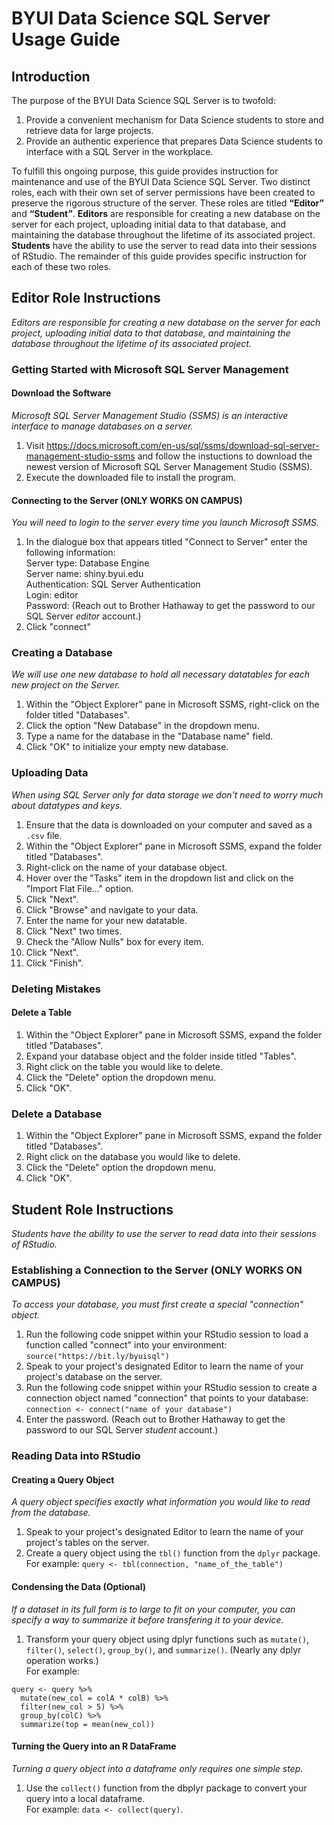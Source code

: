 # BYUI Data Science SQL Server Usage Guide

## Introduction
The purpose of the BYUI Data Science SQL Server is to twofold:
1. Provide a convenient mechanism for Data Science students to store and retrieve data for large projects.
2. Provide an authentic experience that prepares Data Science students to interface with a SQL Server in the workplace.

To fulfill this ongoing purpose, this guide provides instruction for maintenance and use of the BYUI Data Science SQL Server. Two distinct roles, each with their own set of server permissions have been created to preserve the rigorous structure of the server. These roles are titled **“Editor”** and **“Student”**. **Editors** are responsible for creating a new database on the server for each project, uploading initial data to that database, and maintaining the database throughout the lifetime of its associated project. **Students** have the ability to use the server to read data into their sessions of RStudio. The remainder of this guide provides specific instruction for each of these two roles.


## Editor Role Instructions
*Editors are responsible for creating a new database on the server for each project, uploading initial data to that database, and maintaining the database throughout the lifetime of its associated project.*

### Getting Started with Microsoft SQL Server Management 

#### Download the Software
*Microsoft SQL Server Management Studio (SSMS) is an interactive interface to manage databases on a server.*
1. Visit https://docs.microsoft.com/en-us/sql/ssms/download-sql-server-management-studio-ssms and follow the instuctions to download the newest version of Microsoft SQL Server Management Studio (SSMS).
2. Execute the downloaded file to install the program.

#### Connecting to the Server (ONLY WORKS ON CAMPUS)
*You will need to login to the server every time you launch Microsoft SSMS.*
1. In the dialogue box that appears titled "Connect to Server" enter the following information:  
Server type: Database Engine  
Server name: shiny.byui.edu  
Authentication: SQL Server Authentication  
Login: editor  
Password: (Reach out to Brother Hathaway to get the password to our SQL Server *editor* account.)
2. Click "connect"

### Creating a Database
*We will use one new database to hold all necessary datatables for each new project on the Server.*
1. Within the "Object Explorer" pane in Microsoft SSMS, right-click on the folder titled "Databases".
2. Click the option "New Database" in the dropdown menu.
3. Type a name for the database in the "Database name" field.
4. Click "OK" to initialize your empty new database.

### Uploading Data
*When using SQL Server only for data storage we don't need to worry much about datatypes and keys.*
1. Ensure that the data is downloaded on your computer and saved as a `.csv` file.
2. Within the "Object Explorer" pane in Microsoft SSMS, expand the folder titled "Databases".
3. Right-click on the name of your database object.
4. Hover over the "Tasks" item in the dropdown list and click on the "Import Flat File..." option.
5. Click "Next".
6. Click "Browse" and navigate to your data.
7. Enter the name for your new datatable.
8. Click "Next" two times.
9. Check the "Allow Nulls" box for every item.
10. Click "Next".
10. Click "Finish".

### Deleting Mistakes

#### Delete a Table
1. Within the "Object Explorer" pane in Microsoft SSMS, expand the folder titled "Databases".
2. Expand your database object and the folder inside titled "Tables".
3. Right click on the table you would like to delete.
4. Click the "Delete" option the dropdown menu.
5. Click "OK".

### Delete a Database
1. Within the "Object Explorer" pane in Microsoft SSMS, expand the folder titled "Databases".
2. Right click on the database you would like to delete.
3. Click the "Delete" option the dropdown menu.
4. Click "OK".

## Student Role Instructions
*Students have the ability to use the server to read data into their sessions of RStudio.*

### Establishing a Connection to the Server (ONLY WORKS ON CAMPUS)
*To access your database, you must first create a special "connection" object.*
1. Run the following code snippet within your RStudio session to load a function called "connect" into your environment: `source("https://bit.ly/byuisql")`
2. Speak to your project's designated Editor to learn the name of your project's database on the server.
3. Run the following code snippet within your RStudio session to create a connection object named "connection" that points to your database: `connection <- connect("name of your database")`
4. Enter the password. (Reach out to Brother Hathaway to get the password to our SQL Server *student* account.)

### Reading Data into RStudio

#### Creating a Query Object
*A query object specifies exactly what information you would like to read from the database.*
1. Speak to your project's designated Editor to learn the name of your project's tables on the server.
2. Create a query object using the `tbl()` function from the `dplyr` package.  
For example: `query <- tbl(connection, "name_of_the_table")`

#### Condensing the Data (Optional)
*If a dataset in its full form is to large to fit on your computer, you can specify a way to summarize it before transfering it to your device.*
1. Transform your query object using dplyr functions such as `mutate()`, `filter()`, `select()`, `group_by()`, and `summarize()`. (Nearly any dplyr operation works.)  
For example: 
```
query <- query %>% 
  mutate(new_col = colA * colB) %>% 
  filter(new_col > 5) %>% 
  group_by(colC) %>% 
  summarize(top = mean(new_col))
```

#### Turning the Query into an R DataFrame
*Turning a query object into a dataframe only requires one simple step.*
1. Use the `collect()` function from the dbplyr package to convert your query into a local dataframe.  
For example: `data <- collect(query)`.
